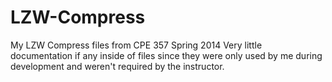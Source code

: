 # LZW-Compress
My LZW Compress files from CPE 357 Spring 2014
Very little documentation if any inside of files since they were only used by me during development and weren't required by the instructor.

